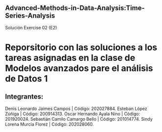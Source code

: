## Advanced-Methods-in-Data-Analysis:Time-Series-Analysis
Solución  Exercise 02 (E2)

# Reporsitorio con las soluciones a los tareas asignadas en la clase de Modelos avanzados pare el análisis de Datos 1

## Integrantes:

Denis Leonardo Jaimes Campos   | Código: 202027884.
Esteban López Zúñiga           | Código: 200914313.
Oscar Hernando Ayala Nino      | Código: 201920024.
Sebastián Camilo Camargo Bello | Código: 201014774.
Sindy Lorena Murcia Florez     | Código: 202028060.
